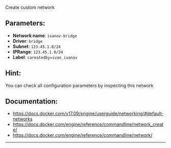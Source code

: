 
Create custom network 

## Parameters:
- **Network name**: `ivanov-bridge`
- **Driver**: `bridge`
- **Subnet**: `123.45.1.0/24`
- **IPRange**: `123.45.1.0/24`
- **Label**: `careatedby=ivan_ivanov`

## Hint:

You can check all configuration parameters by inspecting this network

## Documentation:
- https://docs.docker.com/v17.09/engine/userguide/networking/#default-networks
- https://docs.docker.com/engine/reference/commandline/network_create/
- https://docs.docker.com/engine/reference/commandline/network/

---
